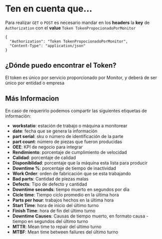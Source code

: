 # Ten en cuenta que...

Para realizar  `GET` o `POST` es necesario mandar en los **headers** la **key** de `Authorization` con el **value** `Token TokenPropocionadoPorMonitor`

```
{
  "Authorization": "Token TokenPropocionadoPorMonitor",
  "Content-Type": "application/json"
}
```


## ¿Dónde puedo encontrar el Token?
El token es único por servicio proporcionado por Monitor, y deberá de ser único por entidad o empresa

## Más Informacion
En caso de requerirlo podemos compartir las siguientes etiquetas de información:

 - **workstatio**: estación de trabajo o máquina a monitorear 
 - **date**: fecha que se genera la información 
 - **part serial**: sku o número de identificación de la parte 
 - **part count**: número de piezas que fueron producidas 
 - **OEE**: KPI de negocio para integrar 
 - **Rendimiento**: porcentaje de cumplimiento de velocidad 
 - **Calidad**: porcentaje de calidad 
 - **Disponiblidad**: porcentaje que la máquina esta lista para producir 
 - **Downtime %**: porcentaje de tiempo de inactividad 
 - **Work Order**: orden de fabricación que se esta trabajando 
 - **Bad parts**: Cantidad de piezas malas 
 - **Defects**: Tipo de defecto y cantidad 
 - **Downtime seconds**: tiempo muerto en segundos por día 
 - **Cicle time**: Tiempo ciclo promedio en la última hora 
 - **Parts per hour**: trabajos hechos en la última hora 
 - **Start Time**: hora de inicio del último turno 
 - **Finish Time**: hora de fin del último turno 
 - **Downtime Causes**: Causas de tiempo muerto, en formato causa - tiempo en segundos del último turno 
 - **MTTR**: Mean time to repair del último turno 
 - **MTBF**: Mean time between failures del último turno

<!--stackedit_data:
eyJoaXN0b3J5IjpbLTIxMjU1NTE0MTUsLTExMTI4OTgzNDddfQ
==
-->